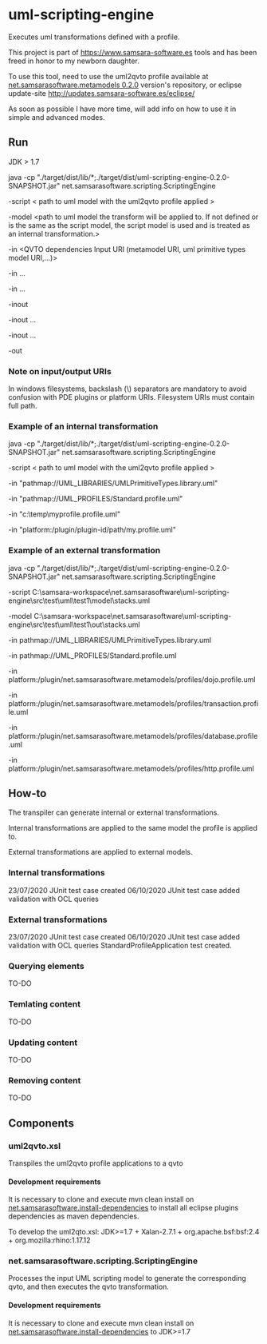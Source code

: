 # uml-scripting-engine
Executes uml transformations defined with a profile.


This project is part of https://www.samsara-software.es tools and has been freed in honor to my newborn daughter.

To use this tool, need to use the uml2qvto profile available at [net.samsarasoftware.metamodels 0.2.0](https://github.com/perelengo/net.samsarasoftware.metamodels/tree/net.samsarasoftware.metamodels-0.2.0) version's repository, or eclipse update-site http://updates.samsara-software.es/eclipse/

As soon as possible I have more time, will add info on how to use it in simple and advanced modes.

## Run
JDK > 1.7

java -cp "./target/dist/lib/*;./target/dist/uml-scripting-engine-0.2.0-SNAPSHOT.jar"  net.samsarasoftware.scripting.ScriptingEngine

  -script < path to uml model with the uml2qvto profile applied >
  
  -model <path to uml model the transform will be applied to. If not defined or is the same as the script model, the script model is used and is treated as an internal transformation.>
  
  -in <QVTO dependencies Input URI (metamodel URI, uml primitive types model URI,...)>
  
  -in ...
  
  -in ...
  
  -inout <additional URIs of files that are input and output at the same time>
  
  -inout ...
  
  -inout ...
  
  -out <additional URIs of files that are output files>
  
  
  
### Note on input/output URIs
In windows filesystems, backslash (\\) separators are mandatory to avoid confusion with PDE plugins or platform URIs.
Filesystem URIs must contain full path.

### Example of an internal transformation
java -cp "./target/dist/lib/*;./target/dist/uml-scripting-engine-0.2.0-SNAPSHOT.jar"  net.samsarasoftware.scripting.ScriptingEngine

  -script < path to uml model with the uml2qvto profile applied >
  
   -in "pathmap://UML_LIBRARIES/UMLPrimitiveTypes.library.uml"
   
   -in "pathmap://UML_PROFILES/Standard.profile.uml"
   
   -in "c:\temp\myprofile.profile.uml"
   
   -in "platform:/plugin/plugin-id/path/my.profile.uml"
   
  

### Example of an external transformation
java -cp "./target/dist/lib/*;./target/dist/uml-scripting-engine-0.2.0-SNAPSHOT.jar"  net.samsarasoftware.scripting.ScriptingEngine

 -script C:\samsara-workspace\net.samsarasoftware\uml-scripting-engine\src\test\uml\test1\model\stacks.uml 
 
 -model C:\samsara-workspace\net.samsarasoftware\uml-scripting-engine\src\test\uml\test1\out\stacks.uml
 
 -in pathmap://UML_LIBRARIES/UMLPrimitiveTypes.library.uml
 
 -in pathmap://UML_PROFILES/Standard.profile.uml
 
 -in platform:/plugin/net.samsarasoftware.metamodels/profiles/dojo.profile.uml
 
 -in platform:/plugin/net.samsarasoftware.metamodels/profiles/transaction.profile.uml
 
 -in platform:/plugin/net.samsarasoftware.metamodels/profiles/database.profile.uml
 
 -in platform:/plugin/net.samsarasoftware.metamodels/profiles/http.profile.uml
 
 


## How-to
The transpiler can generate internal or external transformations.

Internal transformations are applied to the same model the profile is applied to.

External transformations are applied to external models.


### Internal transformations
23/07/2020 JUnit test case created
06/10/2020 JUnit test case added validation with OCL queries

### External transformations
23/07/2020 JUnit test case created
06/10/2020 JUnit test case added validation with OCL queries
StandardProfileApplication test created.

### Querying elements
TO-DO

### Temlating content
TO-DO

### Updating content
TO-DO

### Removing content
TO-DO

## Components
### uml2qvto.xsl
Transpiles the uml2qvto profile applications to a qvto 

#### Development requirements
It is necessary to clone and execute mvn clean install on [net.samsarasoftware.install-dependencies](https://github.com/perelengo/net.samsarasoftware.install-dependencies) to install all eclipse plugins dependencies as maven dependencies.

To develop the uml2qto.xsl: JDK>=1.7 + Xalan-2.7.1 + org.apache.bsf:bsf:2.4 + org.mozilla:rhino:1.17.12



### net.samsarasoftware.scripting.ScriptingEngine
Processes the input UML scripting model to generate the corresponding qvto, and then executes the qvto transformation.


#### Development requirements
It is necessary to clone and execute mvn clean install on [net.samsarasoftware.install-dependencies](https://github.com/perelengo/net.samsarasoftware.install-dependencies) to JDK>=1.7

